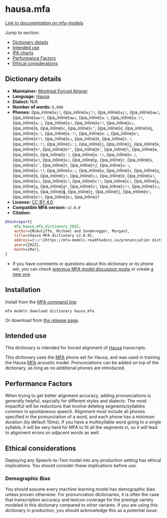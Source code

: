 
# hausa.mfa

[Link to documentation on mfa-models](https://mfa-models.readthedocs.io/en/main/dictionary/hausa_mfa.html)

Jump to section:

- [Dictionary details](#dictionary-details)
- [Intended use](#intended-use)
- [IPA charts](#ipa-charts)
- [Performance Factors](#performance-factors)
- [Ethical considerations](#ethical-considerations)

## Dictionary details

- **Maintainer:** [Montreal Forced Aligner](https://montreal-forced-aligner.readthedocs.io/)
- **Language:** [Hausa](https://en.wikipedia.org/wiki/Hausa_language)
- **Dialect:** N/A
- **Number of words:** `6,698`
- **Phones:** {ipa_inline}`aj˥`, {ipa_inline}`aj˥˦`, {ipa_inline}`aj˩`, {ipa_inline}`aw˥`, {ipa_inline}`aw˥˦`, {ipa_inline}`aw˩`, {ipa_inline}`aː˥`, {ipa_inline}`aː˥˦`, {ipa_inline}`aː˩`, {ipa_inline}`a˥`, {ipa_inline}`a˥˦`, {ipa_inline}`a˩`, {ipa_inline}`b`, {ipa_inline}`c`, {ipa_inline}`cʼ`, {ipa_inline}`d`, {ipa_inline}`dʒ`, {ipa_inline}`eː˥`, {ipa_inline}`eː˥˦`, {ipa_inline}`eː˩`, {ipa_inline}`e˥`, {ipa_inline}`e˥˦`, {ipa_inline}`e˩`, {ipa_inline}`h`, {ipa_inline}`iː˥`, {ipa_inline}`iː˥˦`, {ipa_inline}`iː˩`, {ipa_inline}`j`, {ipa_inline}`j̰`, {ipa_inline}`k`, {ipa_inline}`kʷ`, {ipa_inline}`kʷʼ`, {ipa_inline}`kʼ`, {ipa_inline}`l`, {ipa_inline}`m`, {ipa_inline}`n`, {ipa_inline}`oː˥`, {ipa_inline}`oː˥˦`, {ipa_inline}`oː˩`, {ipa_inline}`o˥`, {ipa_inline}`o˩`, {ipa_inline}`p`, {ipa_inline}`r`, {ipa_inline}`s`, {ipa_inline}`sʼ`, {ipa_inline}`t`, {ipa_inline}`tʃ`, {ipa_inline}`uː˥`, {ipa_inline}`uː˥˦`, {ipa_inline}`uː˩`, {ipa_inline}`w`, {ipa_inline}`z`, {ipa_inline}`ŋ`, {ipa_inline}`ɓ`, {ipa_inline}`ɔ˥`, {ipa_inline}`ɔ˩`, {ipa_inline}`ɗ`, {ipa_inline}`ə˥`, {ipa_inline}`ə˩`, {ipa_inline}`ɛ˥`, {ipa_inline}`ɛ˥˦`, {ipa_inline}`ɛ˩`, {ipa_inline}`ɟ`, {ipa_inline}`ɡ`, {ipa_inline}`ɡʷ`, {ipa_inline}`ɪ˥`, {ipa_inline}`ɪ˥˦`, {ipa_inline}`ɪ˩`, {ipa_inline}`ɲ`, {ipa_inline}`ɸ`, {ipa_inline}`ɽ`, {ipa_inline}`ʃ`, {ipa_inline}`ʊ˥`, {ipa_inline}`ʊ˥˦`, {ipa_inline}`ʊ˩`, {ipa_inline}`ʔ`
- **License:** [CC BY 4.0](https://github.com/MontrealCorpusTools/mfa-models/tree/main/dictionary/hausa/MFA/v2.0.0/LICENSE)
- **Compatible MFA version:** `v2.0.0`
- **Citation:**

```bibtex
@techreport{
	mfa_hausa_mfa_dictionary_2022,
	author={McAuliffe, Michael and Sonderegger, Morgan},
	title={Hausa MFA dictionary v2.0.0},
	address={\url{https://mfa-models.readthedocs.io/pronunciation dictionary/Hausa/Hausa MFA dictionary v2_0_0.html}},
	year={2022},
	month={Mar},
}
```

- If you have comments or questions about this dictionary or its phone set, you can check [previous MFA model discussion posts](https://github.com/MontrealCorpusTools/mfa-models/discussions?discussions_q=Hausa+MFA+dictionary+v2.0.0) or create [a new one](https://github.com/MontrealCorpusTools/mfa-models/discussions/new).

## Installation

Install from the [MFA command line](https://montreal-forced-aligner.readthedocs.io/en/latest/user_guide/models/index.html):

```
mfa models download dictionary hausa_mfa
```

Or download from [the release page](https://github.com/MontrealCorpusTools/mfa-models/releases/tag/dictionary-hausa_mfa-v2.0.0).

## Intended use

This dictionary is intended for forced alignment of [Hausa](https://en.wikipedia.org/wiki/Hausa_language) transcripts.

This dictionary uses the [MFA](https://mfa-models.readthedocs.io/en/refactor/mfa_phone_set.html#hausa) phone set for Hausa, and was used in training the Hausa [MFA](https://mfa-models.readthedocs.io/en/refactor/mfa_phone_set.html#hausa) acoustic model.
Pronunciations can be added on top of the dictionary, as long as no additional phones are introduced.

## Performance Factors

When trying to get better alignment accuracy, adding pronunciations is generally helpful, espcially for different styles and dialects.  The most impactful will be reductions that
involve deleting segments/syllables common in spontaneous speech.  Alignment must include all phones specified in the pronunciation of a word, and each phone has
a minimum duration (by default 10ms). If you have a multisyllable word going to a single syllable, it will be very hard for MFA to fit all the segments in,
so it will lead to alignment errors on adjacent words as well.

## Ethical considerations

Deploying any Speech-to-Text model into any production setting has ethical implications. You should consider these implications before use.

### Demographic Bias

You should assume every machine learning model has demographic bias unless proven otherwise.
For pronunciation dictionaries, it is often the case that transcription accuracy and lexicon coverage for the prestige variety modeled in this dictionary compared to other variants.
If you are using this dictionary in production, you should acknowledge this as a potential issue.
